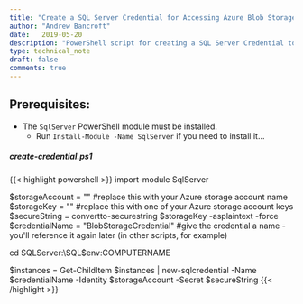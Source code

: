 ```yaml
---
title: "Create a SQL Server Credential for Accessing Azure Blob Storage"
author: "Andrew Bancroft"
date:   2019-05-20
description: "PowerShell script for creating a SQL Server Credential to access Azure Blob Storage."
type: technical_note
draft: false
comments: true
---
```


## Prerequisites:

* The `SqlServer` PowerShell module must be installed.
  * Run `Install-Module -Name SqlServer` if you need to install it...

##### create-credential.ps1
{{< highlight powershell >}}
import-module SqlServer

$storageAccount = "<StorageAccountName>"  #replace this with your Azure storage account name
$storageKey = "<StorageAccountKey>"  #replace this with one of your Azure storage account keys
$secureString = convertto-securestring $storageKey  -asplaintext -force  
$credentialName = "BlobStorageCredential" #give the credential a name - you'll reference it again later (in other scripts, for example)

cd SQLServer:\SQL\$env:COMPUTERNAME

$instances = Get-ChildItem
$instances | new-sqlcredential -Name $credentialName -Identity $storageAccount -Secret $secureString
{{< /highlight >}}